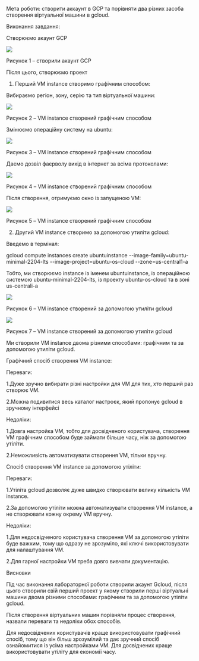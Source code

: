 ﻿Мета роботи: створити аккаунт в GCP та порівняти два різних засоба створення віртуальної машини в gcloud.

Виконання завдання:

Створюємо акаунт GCP

![](screen1.png)

Рисунок 1 – створили акаунт GCP

Після цього, створюємо проект

1. Перший VM instance створимо графічним способом:

Вибираємо регіон, зону, серію та тип віртуальної машини:

![](screen2.png)

Рисунок 2 – VM instance створений графічним способом

Змінюємо операційну систему на ubuntu:

![](screen3.png)

Рисунок 3 – VM instance створений графічним способом

Даємо дозвіл фаєрволу вихід в інтернет за всіма протоколами:

![](screen4.png)

Рисунок 4 – VM instance створений графічним способом

Після створення, отримуємо окно із запущеною VM:

![](screen5.png)

Рисунок 5 – VM instance створений графічним способом

2. Другий VM instance створимо за допомогою утиліти gcloud:

Введемо в термінал:

gcloud compute instances create ubuntuinstance --image-family=ubuntu-minimal-2204-lts --image-project=ubuntu-os-cloud --zone=us-central1-a

Тобто, ми створюємо instance із іменем ubuntuinstance, із операційною системою ubuntu-minimal-2204-lts, із проекту ubuntu-os-cloud та в зоні us-centrali-a

![](screen6.png)

Рисунок 6 – VM instance створений за допомогою утиліти gcloud

![](screen7.png)

Рисунок 7 – VM instance створений за допомогою утиліти gcloud

Ми створили VM instance двома різними способами: графічним та за допомогою  утиліти gcloud.

Графічний спосіб створення VM instance:

Переваги: 

1.Дуже зручно вибирати різні настройки для VM для тих, хто перший раз створює VM.

2.Можна подивитися весь каталог настроєк, який пропонує gcloud в зручному інтерфейсі

Недоліки:

1.Довга настройка VM, тобто для досвідченого користувача, створення VM графічним способом буде займати більше часу, ніж за допомогою утіліти.

2.Неможливість автоматизувати створення VM, тільки вручну.

Спосіб створення VM instance за допомогою утіліти:

Переваги: 

1.Утіліта gcloud дозволяє дуже швидко створювати велику кількість VM instance.

2.За допомогою утіліти можна автоматизувати створення VM instance, а не створювати кожну окрему VM вручну.

Недоліки:

1.Для недосвідченого користувача створення VM за допомогою утіліти буде важким, тому що одразу не зрозуміло, які ключі використовувати для налаштування VM.

2.Для гарної настройки VM треба довго вивчати документацію.

Висновки

Під час виконання лабораторної роботи створили акаунт Gcloud, після цього створили свій перший проект у якому створили перші віртуальні машини двома різними способами: графічним та за допомогою утіліти gcloud.

Після створення віртуальних машин порівняли процес створення, назвали переваги та недоліки обох способів.

Для недосвідчених користувачів краще використовувати графічний спосіб, тому що він більш зрозумілий та дає зручний спосіб ознайомитися із усіма настройками VM. Для досвідчених краще використовувати утіліту для економії часу.
